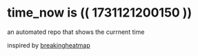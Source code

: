 # time_now is (( 1731121200150 ))

an automated repo that shows the currnent time

inspired by [breakingheatmap](https://github.com/breakingheatmap/breakingheatmap)